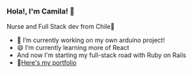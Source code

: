### Hola!, I'm Camila! 👋 

Nurse and Full Stack dev from Chile👯

- 🔭 I’m currently working on my own arduino project!
- 😄 I’m currently learning more of React
- And now I'm starting my full-stack road with Ruby on Rails
- 💬[Here's my portfolio](https://castrocami.github.io/Portafolio/)

